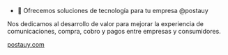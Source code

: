 - 👋 Ofrecemos soluciones de tecnología para tu empresa @postauy

Nos dedicamos al desarrollo de valor para mejorar la experiencia de comunicaciones, compra, cobro y pagos entre empresas y consumidores.


[postauy.com](https://postauy.com/)
